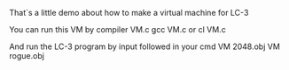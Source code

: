 That`s a little demo about how to make a virtual machine for LC-3

You can run this VM by compiler VM.c
gcc VM.c
or 
cl VM.c

And run the LC-3 program by input followed in your cmd
VM 2048.obj
VM rogue.obj
